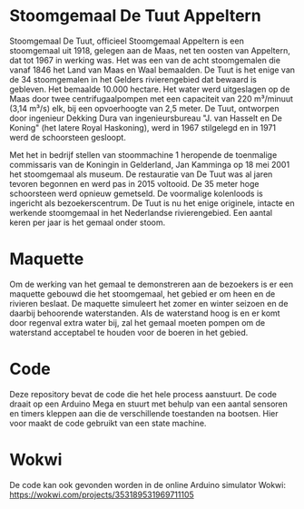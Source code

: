 # Stoomgemaal De Tuut Appeltern

Stoomgemaal De Tuut, officieel Stoomgemaal Appeltern is een stoomgemaal uit 1918, gelegen aan de Maas, net ten oosten van Appeltern, dat tot 1967 in werking was. Het was een van de acht stoomgemalen die vanaf 1846 het Land van Maas en Waal bemaalden. De Tuut is het enige van de 34 stoomgemalen in het Gelders rivierengebied dat bewaard is gebleven. Het bemaalde 10.000 hectare. Het water werd uitgeslagen op de Maas door twee centrifugaalpompen met een capaciteit van 220 m³/minuut (3,14 m³/s) elk, bij een opvoerhoogte van 2,5 meter. De Tuut, ontworpen door ingenieur Dekking Dura van ingenieursbureau "J. van Hasselt en De Koning" (het latere Royal Haskoning), werd in 1967 stilgelegd en in 1971 werd de schoorsteen gesloopt. 

Met het in bedrijf stellen van stoommachine 1 heropende de toenmalige commissaris van de Koningin in Gelderland, Jan Kamminga op 18 mei 2001 het stoomgemaal als museum. De restauratie van De Tuut was al jaren tevoren begonnen en werd pas in 2015 voltooid. De 35 meter hoge schoorsteen werd opnieuw gemetseld. De voormalige kolenloods is ingericht als bezoekerscentrum. De Tuut is nu het enige originele, intacte en werkende stoomgemaal in het Nederlandse rivierengebied. Een aantal keren per jaar is het gemaal onder stoom. 

# Maquette 

Om de werking van het gemaal te demonstreren aan de bezoekers is er een maquette gebouwd die het stoomgemaal, het gebied er om heen en de rivieren beslaat. De maquette simuleert het zomer en winter seizoen en de daarbij behoorende waterstanden. Als de waterstand hoog is en er komt door regenval extra water bij, zal het gemaal moeten pompen om de waterstand acceptabel te houden voor de boeren in het gebied.

# Code

Deze repository bevat de code die het hele process aanstuurt. De code draait op een Arduino Mega en stuurt met behulp van een aantal sensoren en timers kleppen aan die de verschillende toestanden na bootsen. Hier voor maakt de code gebruikt van een state machine.

# Wokwi

De code kan ook gevonden worden in de online Arduino simulator Wokwi: https://wokwi.com/projects/353189531969711105